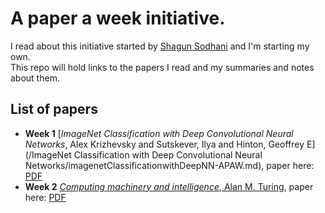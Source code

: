 # A paper a week initiative.

I read about this initiative started by [Shagun Sodhani](https://github.com/shagunsodhani) and I'm starting my own.  
This repo will hold links to the papers I read and my summaries and notes about them.  


## List of papers
* **Week 1** [*ImageNet Classification with Deep Convolutional Neural Networks*, Alex Krizhevsky and Sutskever, Ilya and Hinton, Geoffrey E](/ImageNet Classification with Deep Convolutional Neural Networks/imagenetClassificationwithDeepNN-APAW.md), paper here: [PDF](https://papers.nips.cc/paper/4824-imagenet-classification-with-deep-convolutional-neural-networks.pdf)
* **Week 2** [*Computing machinery and intelligence*, Alan M. Turing](https://medium.com/@xavrb/computing-machinery-and-intelligence-a-summary-e28edff00fe5), paper here: [PDF](https://www.csee.umbc.edu/courses/471/papers/turing.pdf)  

